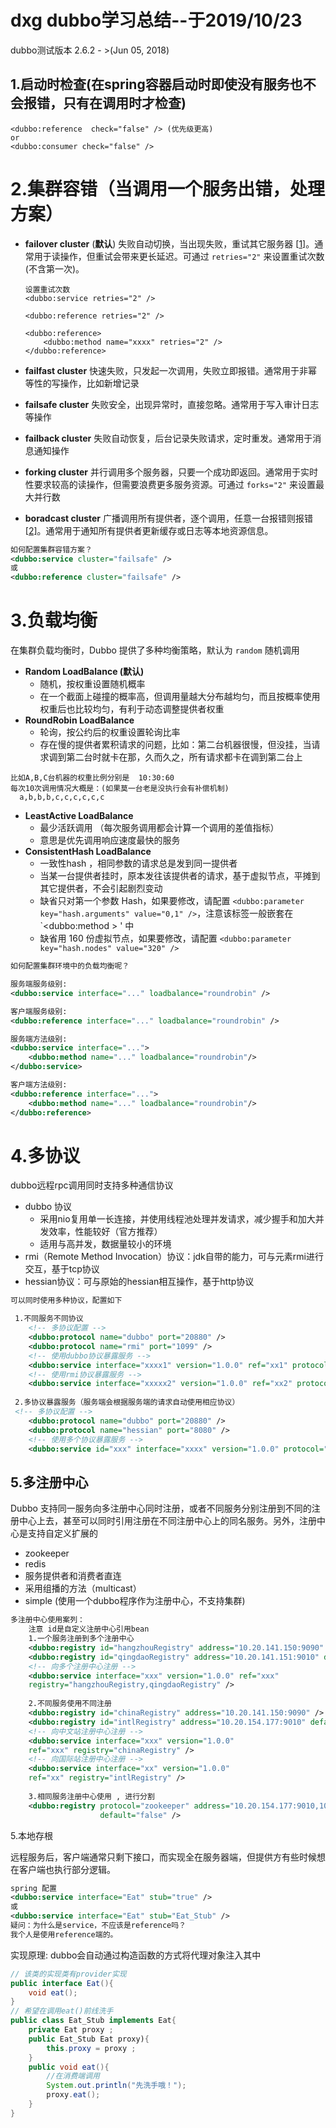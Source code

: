 # **dxg dubbo学习总结--于2019/10/23** 

dubbo测试版本 2.6.2  - >(Jun 05, 2018) 

## 1.启动时检查(在spring容器启动时即使没有服务也不会报错，只有在调用时才检查)

```
<dubbo:reference  check="false" /> (优先级更高)
or
<dubbo:consumer check="false" />
```



# 2.集群容错（当调用一个服务出错，处理方案）

* **failover cluster** (**默认**) 失败自动切换，当出现失败，重试其它服务器 [[1\]](http://dubbo.apache.org/zh-cn/docs/user/demos/fault-tolerent-strategy.html#fn1)。通常用于读操作，但重试会带来更长延迟。可通过 `retries="2"` 来设置重试次数(不含第一次)。

  ```
  设置重试次数
  <dubbo:service retries="2" />  
  
  <dubbo:reference retries="2" />
  
  <dubbo:reference>
      <dubbo:method name="xxxx" retries="2" />
  </dubbo:reference>
  
  ```

* **failfast cluster**  快速失败，只发起一次调用，失败立即报错。通常用于非幂等性的写操作，比如新增记录
* **failsafe cluster**  失败安全，出现异常时，直接忽略。通常用于写入审计日志等操作
* **failback cluster**  失败自动恢复，后台记录失败请求，定时重发。通常用于消息通知操作
* **forking cluster**    并行调用多个服务器，只要一个成功即返回。通常用于实时性要求较高的读操作，但需要浪费更多服务资源。可通过 `forks="2"` 来设置最大并行数
* **boradcast cluster**  广播调用所有提供者，逐个调用，任意一台报错则报错 [[2\]](http://dubbo.apache.org/zh-cn/docs/user/demos/fault-tolerent-strategy.html#fn2)。通常用于通知所有提供者更新缓存或日志等本地资源信息。

```xml
如何配置集群容错方案？
<dubbo:service cluster="failsafe" />
或
<dubbo:reference cluster="failsafe" />

```

# 3.负载均衡

在集群负载均衡时，Dubbo 提供了多种均衡策略，默认为 `random` 随机调用

* **Random LoadBalance (默认)**
  * 随机，按权重设置随机概率
  * 在一个截面上碰撞的概率高，但调用量越大分布越均匀，而且按概率使用权重后也比较均匀，有利于动态调整提供者权重
* **RoundRobin LoadBalance**
  * 轮询，按公约后的权重设置轮询比率
  * 存在慢的提供者累积请求的问题，比如：第二台机器很慢，但没挂，当请求调到第二台时就卡在那，久而久之，所有请求都卡在调到第二台上

```
比如A,B,C台机器的权重比例分别是  10:30:60
每次10次调用情况大概是：(如果莫一台老是没执行会有补偿机制)
  a,b,b,b,c,c,c,c,c,c

```

* **LeastActive LoadBalance**
  * 最少活跃调用  （每次服务调用都会计算一个调用的差值指标）
  * 意思是优先调用响应速度最快的服务
* **ConsistentHash LoadBalance**
  * 一致性hash ，相同参数的请求总是发到同一提供者
  * 当某一台提供者挂时，原本发往该提供者的请求，基于虚拟节点，平摊到其它提供者，不会引起剧烈变动
  * 缺省只对第一个参数 Hash，如果要修改，请配置 `<dubbo:parameter key="hash.arguments" value="0,1" />`，注意该标签一般嵌套在`<dubbo:method > ' 中
  * 缺省用 160 份虚拟节点，如果要修改，请配置 `<dubbo:parameter key="hash.nodes" value="320" />`

```xml
如何配置集群环境中的负载均衡呢？

服务端服务级别:
<dubbo:service interface="..." loadbalance="roundrobin" />

客户端服务级别:
<dubbo:reference interface="..." loadbalance="roundrobin" />

服务端方法级别:
<dubbo:service interface="...">
    <dubbo:method name="..." loadbalance="roundrobin"/>
</dubbo:service>

客户端方法级别:
<dubbo:reference interface="...">
    <dubbo:method name="..." loadbalance="roundrobin"/>
</dubbo:reference>

```

# 4.多协议

dubbo远程rpc调用同时支持多种通信协议

* dubbo 协议
  * 采用nio复用单一长连接，并使用线程池处理并发请求，减少握手和加大并发效率，性能较好（官方推荐）
  * 适用与高并发，数据量较小的环境
*  rmi（Remote Method Invocation）协议：jdk自带的能力，可与元素rmi进行交互，基于tcp协议
* hessian协议：可与原始的hessian相互操作，基于http协议

```xml
可以同时使用多种协议，配置如下

 1.不同服务不同协议
	<!-- 多协议配置 -->
    <dubbo:protocol name="dubbo" port="20880" />
    <dubbo:protocol name="rmi" port="1099" />
    <!-- 使用dubbo协议暴露服务 -->
    <dubbo:service interface="xxxx1" version="1.0.0" ref="xx1" protocol="dubbo" />
    <!-- 使用rmi协议暴露服务 -->
    <dubbo:service interface="xxxxx2" version="1.0.0" ref="xx2" protocol="rmi" /> 
    
 2.多协议暴露服务（服务端会根据服务端的请求自动使用相应协议）
 <!-- 多协议配置 -->
    <dubbo:protocol name="dubbo" port="20880" />
    <dubbo:protocol name="hessian" port="8080" />
    <!-- 使用多个协议暴露服务 -->
    <dubbo:service id="xxx" interface="xxxx" version="1.0.0" protocol="dubbo,hessian" />

```

## 5.多注册中心

Dubbo 支持同一服务向多注册中心同时注册，或者不同服务分别注册到不同的注册中心上去，甚至可以同时引用注册在不同注册中心上的同名服务。另外，注册中心是支持自定义扩展的

* zookeeper
* redis 
* 服务提供者和消费者直连
* 采用组播的方法（multicast）
* simple (使用一个dubbo程序作为注册中心，不支持集群)

```xml
多注册中心使用案列：
	注意 id是自定义注册中心引用bean
	1.一个服务注册到多个注册中心
	<dubbo:registry id="hangzhouRegistry" address="10.20.141.150:9090" />
    <dubbo:registry id="qingdaoRegistry" address="10.20.141.151:9010" default="false" />
    <!-- 向多个注册中心注册 -->
    <dubbo:service interface="xxx" version="1.0.0" ref="xxx" 
    registry="hangzhouRegistry,qingdaoRegistry" />
	
	2.不同服务使用不同注册
	<dubbo:registry id="chinaRegistry" address="10.20.141.150:9090" />
    <dubbo:registry id="intlRegistry" address="10.20.154.177:9010" default="false" />
    <!-- 向中文站注册中心注册 -->
    <dubbo:service interface="xxx" version="1.0.0" 
    ref="xxx" registry="chinaRegistry" />
    <!-- 向国际站注册中心注册 -->
    <dubbo:service interface="xx" version="1.0.0" 
    ref="xx" registry="intlRegistry" />
    
    3.相同服务注册中心使用 , 进行分割
	<dubbo:registry protocol="zookeeper" address="10.20.154.177:9010,10.20.154.177:9011" 	
                    default="false" />

```

5.本地存根

远程服务后，客户端通常只剩下接口，而实现全在服务器端，但提供方有些时候想在客户端也执行部分逻辑。

```xml
spring 配置
<dubbo:service interface="Eat" stub="true" />
或
<dubbo:service interface="Eat" stub="Eat_Stub" />
疑问：为什么是service，不应该是reference吗？
我个人是使用reference端的。

```

实现原理: dubbo会自动通过构造函数的方式将代理对象注入其中

```java
// 该类的实现类有provider实现
public interface Eat(){
	void eat();
}
// 希望在调用eat()前线洗手
public class Eat_Stub implements Eat{
    private Eat proxy ;
    public Eat_Stub Eat proxy){
        this.proxy = proxy ;
    }
    public void eat(){
        //在消费端调用
        System.out.println("先洗手哦！");
        proxy.eat();
    }
}
```





